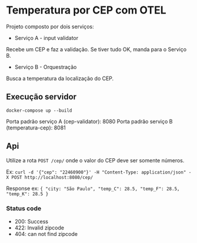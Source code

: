 # Temperatura por CEP com OTEL
Projeto composto por dois serviços:

- Serviço A - input validator

Recebe um CEP e faz a validação. Se tiver tudo OK, manda para o Serviço B.

- Serviço B - Orquestração

Busca a temperatura da localização do CEP.

## Execução servidor
`docker-compose up --build`

Porta padrão serviço A (cep-validator): 8080
Porta padrão serviço B (temperatura-cep): 8081

## Api
Utilize a rota `POST /cep/` onde o valor do CEP deve ser somente números.

Ex: `curl -d '{"cep": "22460900"}' -H "Content-Type: application/json" -X POST http://localhost:8080/cep/`

Response ex: `{ "city: "São Paulo", "temp_C": 28.5, "temp_F": 28.5, "temp_K": 28.5 }`

### Status code
- 200: Success
- 422: Invalid zipcode
- 404: can not find zipcode
